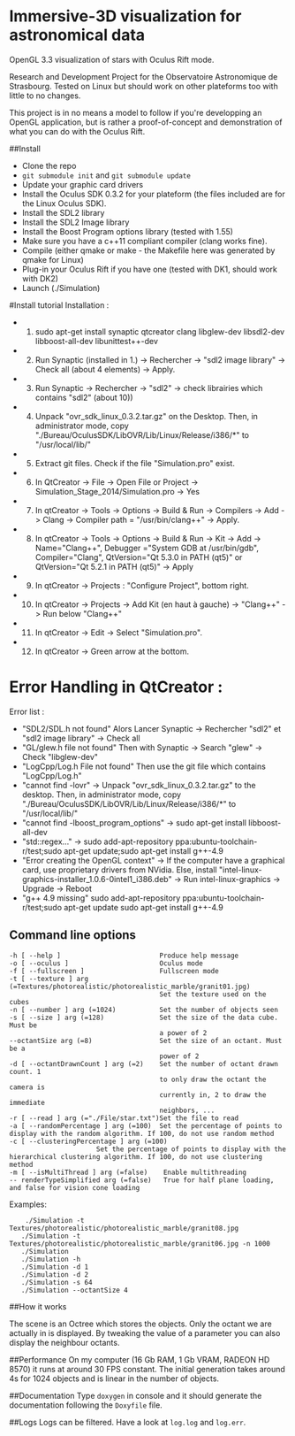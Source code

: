 Immersive-3D visualization for astronomical data
=====================

OpenGL 3.3 visualization of stars with Oculus Rift mode.

Research and Development Project for the Observatoire Astronomique de Strasbourg.
Tested on Linux but should work on other plateforms too with little to no changes.

This project is in no means a model to follow if you're developping an OpenGL application, but is rather a proof-of-concept and demonstration
of what you can do with the Oculus Rift.

##Install

- Clone the repo
- `git submodule init` and `git submodule update`
- Update your graphic card drivers
- Install the Oculus SDK 0.3.2 for your plateform (the files included are for the Linux Oculus SDK).
- Install the SDL2 library
- Install the SDL2 Image library
- Install the Boost Program options library (tested with 1.55)
- Make sure you have a c++11 compliant compiler (clang works fine).
- Compile (either qmake or make - the Makefile here was generated by qmake for Linux)
- Plug-in your Oculus Rift if you have one (tested with DK1, should work with DK2)
- Launch (./Simulation)

#Install tutorial
Installation :
- 1. sudo apt-get install synaptic qtcreator clang libglew-dev libsdl2-dev libboost-all-dev libunittest++-dev
- 2. Run Synaptic (installed in 1.) -> Rechercher -> "sdl2 image library" -> Check all (about 4 elements) -> Apply.
- 3. Run Synaptic -> Rechercher -> "sdl2" -> check librairies which contains "sdl2" (about 10))
- 4. Unpack "ovr_sdk_linux_0.3.2.tar.gz" on the Desktop.
			Then, in administrator mode, copy "./Bureau/OculusSDK/LibOVR/Lib/Linux/Release/i386/*" to "/usr/local/lib/"
- 5. Extract git files. Check if the file "Simulation.pro" exist.
- 6. In QtCreator -> File -> Open File or Project -> Simulation_Stage_2014/Simulation.pro -> Yes
- 7. In qtCreator -> Tools -> Options -> Build & Run -> Compilers -> Add -> Clang -> 
		Compiler path = "/usr/bin/clang++" -> Apply.
- 8. In qtCreator -> Tools -> Options -> Build & Run -> Kit -> Add -> Name="Clang++",
		Debugger ="System GDB at /usr/bin/gdb", Compiler="Clang", QtVersion="Qt 5.3.0 in PATH (qt5)" or QtVersion="Qt 5.2.1 in PATH (qt5)" -> Apply
- 9. In qtCreator -> Projects : "Configure Project", bottom right.
- 10. In qtCreator -> Projects -> Add Kit (en haut à gauche) -> "Clang++" -> Run below "Clang++"
- 11. In qtCreator -> Edit -> Select "Simulation.pro".
- 12. In qtCreator -> Green arrow at the bottom.

# Error Handling in QtCreator :
Error list :
-  "SDL2/SDL.h not found" Alors Lancer Synaptic -> Rechercher "sdl2" et "sdl2 image library" -> Check all
-  "GL/glew.h file not found" Then with Synaptic -> Search "glew" -> Check "libglew-dev"
-  "LogCpp/Log.h File not found" Then use the git file which contains "LogCpp/Log.h"
-  "cannot find -lovr" -> Unpack "ovr_sdk_linux_0.3.2.tar.gz" to the desktop.
				Then, in administrator mode, copy "./Bureau/OculusSDK/LibOVR/Lib/Linux/Release/i386/*" to "/usr/local/lib/"
-  "cannot find -lboost_program_options" -> sudo apt-get install libboost-all-dev
-  "std::regex..." -> sudo add-apt-repository ppa:ubuntu-toolchain-r/test;sudo apt-get update;sudo apt-get install g++-4.9
-  "Error creating the OpenGL context" ->
				If the computer have a graphical card, use proprietary drivers from NVidia.
				Else, install "intel-linux-graphics-installer_1.0.6-0intel1_i386.deb" -> 
						Run intel-linux-graphics -> Upgrade -> Reboot
-  "g++ 4.9 missing"
			sudo add-apt-repository ppa:ubuntu-toolchain-r/test;sudo apt-get update
			sudo apt-get install g++-4.9


## Command line options

```
-h [ --help ]                         Produce help message
-o [ --oculus ]                       Oculus mode
-f [ --fullscreen ]                   Fullscreen mode
-t [ --texture ] arg (=Textures/photorealistic/photorealistic_marble/granit01.jpg)
                                      Set the texture used on the cubes
-n [ --number ] arg (=1024)           Set the number of objects seen
-s [ --size ] arg (=128)              Set the size of the data cube. Must be
                                      a power of 2
--octantSize arg (=8)                 Set the size of an octant. Must be a
                                      power of 2
-d [ --octantDrawnCount ] arg (=2)    Set the number of octant drawn count. 1
                                      to only draw the octant the camera is
                                      currently in, 2 to draw the immediate
                                      neighbors, ...
-r [ --read ] arg (="./File/star.txt")Set the file to read
-a [ --randomPercentage ] arg (=100)  Set the percentage of points to display with the random algorithm. If 100, do not use random method
-c [ --clusteringPercentage ] arg (=100)         
				      Set the percentage of points to display with the hierarchical clustering algorithm. If 100, do not use clustering method
-m [ --isMultiThread ] arg (=false)    Enable multithreading
-- renderTypeSimplified arg (=false)   True for half plane loading, and false for vision cone loading

```

Examples:

```
    ./Simulation -t Textures/photorealistic/photorealistic_marble/granit08.jpg
   ./Simulation -t Textures/photorealistic/photorealistic_marble/granit06.jpg -n 1000
   ./Simulation
   ./Simulation -h
   ./Simulation -d 1
   ./Simulation -d 2
   ./Simulation -s 64
   ./Simulation --octantSize 4

```

##How it works

The scene is an Octree which stores the objects. Only the octant we are actually in is displayed. By tweaking the value of a parameter you can also 
display the neighbour octants.

##Performance
On my computer (16 Gb RAM, 1 Gb VRAM, RADEON HD 8570) it runs at around 30 FPS constant.
The initial generation takes around 4s for 1024 objects and is linear in the number of objects.

##Documentation
Type `doxygen` in console and it should generate the documentation following the `Doxyfile` file.

##Logs
Logs can be filtered. Have a look at `log.log` and `log.err`.
